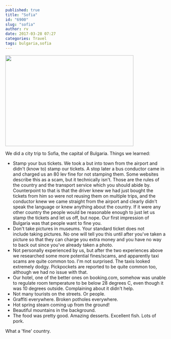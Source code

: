 ```yaml
---
published: true
title: "Sofia"
id: "6900"
slug: "sofia"
author: rv
date: 2017-03-28 07:27
categories: Travel
tags: bulgaria,sofia
---
```

<a href="https://s3.amazonaws.com/cfwblog/uploads/2017/03/IMG_1112PS.jpg"><img class="aligncenter size-medium wp-image-6901" src="https://s3.amazonaws.com/cfwblog/uploads/2017/03/IMG_1112PS-400x284.jpg" alt="" width="400" height="284"></a>

We did a city trip to Sofia, the capital of Bulgaria. Things we learned:
<ul>
 	<li>Stamp your bus tickets. We took a but into town from the airport and didn't (know to) stamp our tickets. A stop later a bus conductor came in and charged us an 80 lev fine for not stamping them. Some websites describe this as a scam, but it technically isn't. Those are the rules of the country and the transport service which you should abide by. Counterpoint to that is that the driver knew we had just bought the tickets from him so were not reusing them on multiple trips, and the conductor knew we came straight from the airport and clearly didn't speak the language or knew anything about the country.&nbsp;If it were any other country the people would be reasonable enough to just let us stamp the tickets and let us off, but nope.&nbsp;Our first impression of Bulgaria was that people want to fine you.</li>
 	<li>Don't take pictures in museums.&nbsp;Your standard ticket does not include&nbsp;taking pictures. No one will tell you this until after you've taken a picture so that they can charge you extra money and you have no way to back out since you've already taken a photo.</li>
 	<li>Not personally experienced by us, but after the two experiences above we researched some more potential fines/scams, and apparently taxi scams are quite common too. I'm not surprised. The taxis looked extremely dodgy. Pickpockets are reported to be quite common too, although we had no issue with that.</li>
 	<li>Our hotel, one of the better ones on booking.com, somehow was unable to regulate room temperature to be below 28 degrees C, even though it was 10 degrees outside. Complaining about it didn't help.</li>
 	<li>Not many tourists on the streets. Or people.&nbsp;</li>
 	<li>Graffiti everywhere. Broken potholes everywhere.</li>
 	<li>Hot spring steam coming up from the ground!</li>
 	<li>Beautiful mountains in the background.</li>
 	<li>The food was pretty good. Amazing desserts. Excellent fish. Lots of pork.</li>
</ul>
What a 'fine' country.

&nbsp;